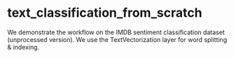# text_classification_from_scratch
We demonstrate the workflow on the IMDB sentiment classification dataset (unprocessed version). We use the TextVectorization layer for word splitting &amp; indexing.

